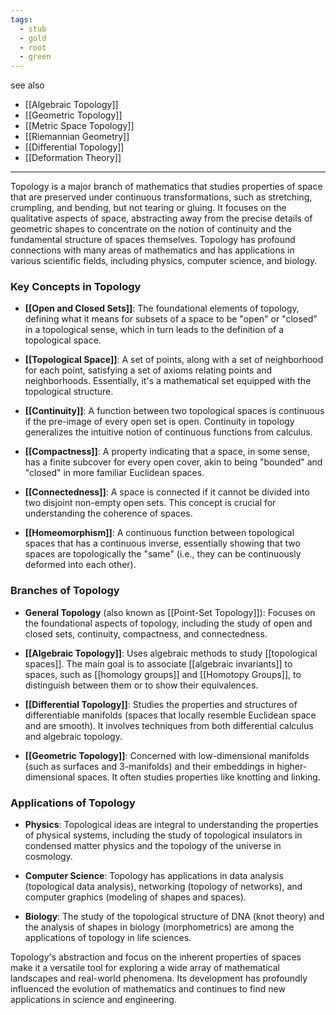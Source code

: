 ```yaml
---
tags:
  - stub
  - gold
  - root
  - green
---
```

see also
- [[Algebraic Topology]]
- [[Geometric Topology]]
- [[Metric Space Topology]]
- [[Riemannian Geometry]]
- [[Differential Topology]]
- [[Deformation Theory]]

---
Topology is a major branch of mathematics that studies properties of space that are preserved under continuous transformations, such as stretching, crumpling, and bending, but not tearing or gluing. It focuses on the qualitative aspects of space, abstracting away from the precise details of geometric shapes to concentrate on the notion of continuity and the fundamental structure of spaces themselves. Topology has profound connections with many areas of mathematics and has applications in various scientific fields, including physics, computer science, and biology.

### Key Concepts in Topology

- **[[Open and Closed Sets]]**: The foundational elements of topology, defining what it means for subsets of a space to be "open" or "closed" in a topological sense, which in turn leads to the definition of a topological space.

- **[[Topological Space]]**: A set of points, along with a set of neighborhood for each point, satisfying a set of axioms relating points and neighborhoods. Essentially, it's a mathematical set equipped with the topological structure.

- **[[Continuity]]**: A function between two topological spaces is continuous if the pre-image of every open set is open. Continuity in topology generalizes the intuitive notion of continuous functions from calculus.

- **[[Compactness]]**: A property indicating that a space, in some sense, has a finite subcover for every open cover, akin to being "bounded" and "closed" in more familiar Euclidean spaces.

- **[[Connectedness]]**: A space is connected if it cannot be divided into two disjoint non-empty open sets. This concept is crucial for understanding the coherence of spaces.

- **[[Homeomorphism]]**: A continuous function between topological spaces that has a continuous inverse, essentially showing that two spaces are topologically the "same" (i.e., they can be continuously deformed into each other).

### Branches of Topology

- **General Topology** (also known as [[Point-Set Topology]]): Focuses on the foundational aspects of topology, including the study of open and closed sets, continuity, compactness, and connectedness.

- **[[Algebraic Topology]]**: Uses algebraic methods to study [[topological spaces]]. The main goal is to associate [[algebraic invariants]] to spaces, such as [[homology groups]] and [[Homotopy Groups]], to distinguish between them or to show their equivalences.

- **[[Differential Topology]]**: Studies the properties and structures of differentiable manifolds (spaces that locally resemble Euclidean space and are smooth). It involves techniques from both differential calculus and algebraic topology.

- **[[Geometric Topology]]**: Concerned with low-dimensional manifolds (such as surfaces and 3-manifolds) and their embeddings in higher-dimensional spaces. It often studies properties like knotting and linking.

### Applications of Topology

- **Physics**: Topological ideas are integral to understanding the properties of physical systems, including the study of topological insulators in condensed matter physics and the topology of the universe in cosmology.

- **Computer Science**: Topology has applications in data analysis (topological data analysis), networking (topology of networks), and computer graphics (modeling of shapes and spaces).

- **Biology**: The study of the topological structure of DNA (knot theory) and the analysis of shapes in biology (morphometrics) are among the applications of topology in life sciences.

Topology's abstraction and focus on the inherent properties of spaces make it a versatile tool for exploring a wide array of mathematical landscapes and real-world phenomena. Its development has profoundly influenced the evolution of mathematics and continues to find new applications in science and engineering.